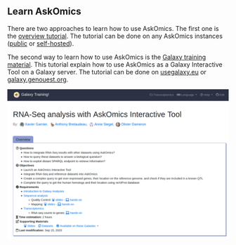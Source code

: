 <!--
.. title: Learn
.. slug: learn
.. date: 2020-09-14 16:06:05 UTC+02:00
.. tags: 
.. category: 
.. link: 
.. description: 
.. type: text
.. hidetitle: true
-->

## Learn AskOmics

There are two approaches to learn how to use AskOmics. The first one is the [overview tutorial](https://flaskomics.readthedocs.io/en/latest/tutorial/). The tutorial can be done on any AskOmics instances ([public](/use/) or [self-hosted](/deploy/)).


The second way to learn how to use AskOmics is the [Galaxy training material](https://training.galaxyproject.org/training-material/topics/transcriptomics/tutorials/rna-seq-analysis-with-askomics-it/tutorial.html). This tutorial explain how to use AskOmics as a Galaxy Interactive Tool on a Galaxy server. The tutorial can be done on [usegalaxy.eu](https://usegalaxy.eu) or [galaxy.genouest.org](https://galaxy.genouest.org).



![Tutorial screenshot](/images/tutorial.png)
